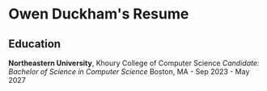 # Owen Duckham's Resume

## Education

**Northeastern University**, Khoury College of Computer Science
_Candidate: Bachelor of Science in Computer Science_
Boston, MA - Sep 2023 - May 2027
